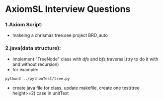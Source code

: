 # AxiomSL Interview Questions
### 1.Axiom Script:  
* makeing a chrismas tree:see project BRD_auto  
### 2.java(data structure):  
* Implement "TreeNode" class with *dfs* and *bfs* traversal.(try to do it with and without recursion)  
* for example:  
~~~~
python3 ../pythonTest/tree.py 
~~~~
* create java file for class, update makefile, create one test(tree height>=2) case in unitTest 

